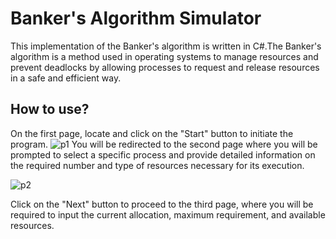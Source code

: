 # Banker's Algorithm Simulator

This implementation of the Banker's algorithm is written in C#.The Banker's algorithm is a method used in operating systems to manage resources and prevent deadlocks by allowing processes to request and release resources in a safe and efficient way.


## How to use?

On the first page, locate and click on the "Start" button to initiate the program.
![p1](https://github.com/MennaMSeif/Banker-s-Algorithm-Simulator/assets/132026573/7dcb08c8-ac0d-499f-8100-c3942b68232a)
You will be redirected to the second page where you will be prompted to select a specific process and provide detailed information on the required number and type of resources necessary for its execution.

![p2](https://github.com/MennaMSeif/Banker-s-Algorithm-Simulator/assets/132026573/f2013d00-a82e-42b0-a2f1-e32038ebafea)

Click on the "Next" button to proceed to the third page, where you will be required to input the current allocation, maximum requirement, and available resources.



